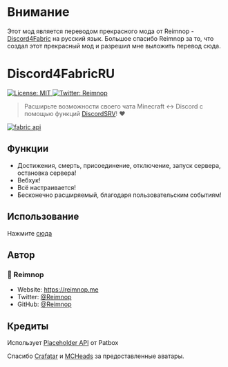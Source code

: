 # Внимание
Этот мод является переводом прекрасного мода от Reimnop - [Discord4Fabric](https://modrinth.com/mod/discord4fabric) на русский язык. Большое спасибо Reimnop за то, что создал этот прекрасный мод и разрешил мне выложить перевод сюда.
<h1>Discord4FabricRU</h1>
<p>
  <a href="#" target="_blank">
    <img alt="License: MIT" src="https://img.shields.io/badge/License-MIT-yellow.svg" />
  </a>
  <a href="https://twitter.com/Reimnop" target="_blank">
    <img alt="Twitter: Reimnop" src="https://img.shields.io/twitter/follow/Reimnop.svg?style=social" />
  </a>
</p>


> Расширьте возможности своего чата Minecraft <-> Discord с помощью функций [DiscordSRV](https://www.spigotmc.org/resources/discordsrv.18494/)! ❤️

[![fabric api](https://i.imgur.com/Ol1Tcf8.png "Fabric API")](https://modrinth.com/mod/fabric-api)

## Функции

- Достижения, смерть, присоединение, отключение, запуск сервера, остановка сервера!
- Вебхук!
- Всё настраивается!
- Бесконечно расширяемый, благодаря пользовательским событиям!

## Использование

Нажмите [сюда](USAGE.md)

## Автор

### 👤 Reimnop

* Website: https://reimnop.me
* Twitter: [@Reimnop](https://twitter.com/Reimnop)
* GitHub: [@Reimnop](https://github.com/Reimnop)

## Кредиты

Использует [Placeholder API](https://github.com/Patbox/TextPlaceholderAPI) от Patbox

Спасибо [Crafatar](https://crafatar.com/) и [MCHeads](https://mc-heads.net) за предоставленные аватары.
